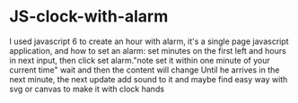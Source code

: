 # JS-clock-with-alarm
I used javascript 6 to create an hour with alarm, it's a single page javascript application, and how to set an alarm: set minutes on the first left and hours in next input, then click set alarm."note set it within one minute of your current time" wait and then the content will change Until he arrives in the next minute, the next update add sound to it and maybe find easy way with svg or canvas to make it with clock hands
